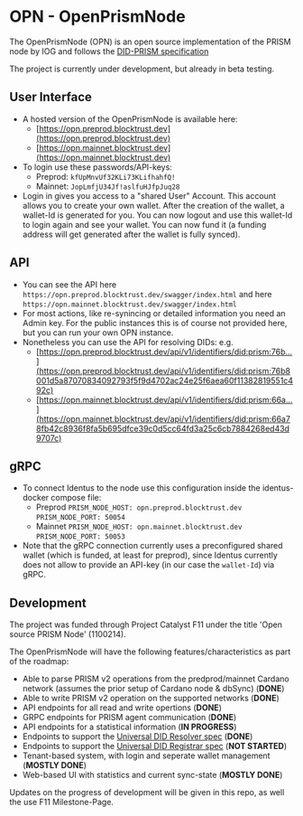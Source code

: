 # OPN - OpenPrismNode
The OpenPrismNode (OPN) is an open source implementation of the PRISM node by IOG and follows the [DID-PRISM specification](https://github.com/input-output-hk/prism-did-method-spec/blob/main/w3c-spec/PRISM-method.md)

The project is currently under development, but already in beta testing.
## User Interface
- A hosted version of the OpenPrismNode is available here:
     - [https://opn.preprod.blocktrust.dev](https://opn.preprod.blocktrust.dev)
     - [https://opn.mainnet.blocktrust.dev](https://opn.mainnet.blocktrust.dev)
- To login use these passwords/API-keys:
     - Preprod: `kfUpMnvUf32KLi73KLifhahfQ!`
     - Mainnet: `JopLmfjU34Jf!aslfuHJfpJuq28`
- Login in gives you access to a "shared User" Account. This account allows you to create your own wallet. After the creation of the wallet, a wallet-Id is generated for you. You can now logout and use this wallet-Id to login again and see your wallet. You can now fund it (a funding address will get generated after the wallet is fully synced). 
## API
- You can see the API here `https://opn.preprod.blocktrust.dev/swagger/index.html` and here `https://opn.mainnet.blocktrust.dev/swagger/index.html`
- For most actions, like re-synincing or detailed information you need an Admin key. For the public instances this is of course not provided here, but you can run your own OPN instance.
- Nonetheless you can use the API for resolving DIDs:  e.g.
     - [https://opn.preprod.blocktrust.dev/api/v1/identifiers/did:prism:76b...](https://opn.preprod.blocktrust.dev/api/v1/identifiers/did:prism:76b8001d5a87070834092793f5f9d4702ac24e25f6aea60f11382819551c492c)
     - [https://opn.mainnet.blocktrust.dev/api/v1/identifiers/did:prism:66a...](https://opn.mainnet.blocktrust.dev/api/v1/identifiers/did:prism:66a78fb42c8936f8fa5b695dfce39c0d5cc64fd3a25c6cb7884268ed43d9707c)
## gRPC
- To connect Identus to the node use this configuration inside the identus-docker compose file:     
     - Preprod
      `PRISM_NODE_HOST: opn.preprod.blocktrust.dev`
      `PRISM_NODE_PORT: 50054`
     - Mainnet
      `PRISM_NODE_HOST: opn.mainnet.blocktrust.dev`
      `PRISM_NODE_PORT: 50053`
- Note that the gRPC connection currently uses a preconfigured shared wallet (which is funded, at least for preprod), since Identus currently does not allow to provide an API-key (in our case the `wallet-Id`) via gRPC.
     

## Development
The project was funded through Project Catalyst F11 under the title 'Open source PRISM Node' (1100214).

The OpenPrismNode will have the following features/characteristics as part of the roadmap:
- Able to parse PRISM v2 operations from the predprod/mainnet Cardano network (assumes the prior setup of Cardano node & dbSync) (**DONE**)
- Able to write PRISM v2 operation on the supported networks (**DONE**)
- API endpoints for all read and write opertions (**DONE**)
- GRPC endpoints for PRISM agent communication (**DONE**)
- API endpoints for a statistical information (**IN PROGRESS**)
- Endpoints to support the [Universal DID Resolver spec](https://w3c-ccg.github.io/did-resolution/) (**DONE**)
- Endpoints to support the [Universal DID Registrar spec](https://identity.foundation/did-registration/) (**NOT STARTED**)
- Tenant-based system, with login and seperate wallet management (**MOSTLY DONE**)
- Web-based UI with statistics and current sync-state (**MOSTLY DONE**)

Updates on the progress of development will be given in this repo, as well the use F11 Milestone-Page.
  

